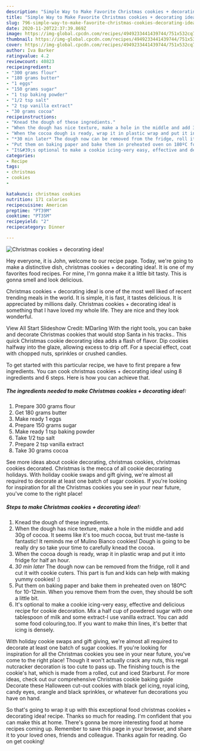 ```yaml
---
description: "Simple Way to Make Favorite Christmas cookies + decorating idea!"
title: "Simple Way to Make Favorite Christmas cookies + decorating idea!"
slug: 796-simple-way-to-make-favorite-christmas-cookies-decorating-idea
date: 2020-11-20T22:37:39.869Z
image: https://img-global.cpcdn.com/recipes/4949233441439744/751x532cq70/christmas-cookies-decorating-idea-recipe-main-photo.jpg
thumbnail: https://img-global.cpcdn.com/recipes/4949233441439744/751x532cq70/christmas-cookies-decorating-idea-recipe-main-photo.jpg
cover: https://img-global.cpcdn.com/recipes/4949233441439744/751x532cq70/christmas-cookies-decorating-idea-recipe-main-photo.jpg
author: Iva Barker
ratingvalue: 4.2
reviewcount: 40823
recipeingredient:
- "300 grams flour"
- "180 grams butter"
- "1 eggs"
- "150 grams sugar"
- "1 tsp baking powder"
- "1/2 tsp salt"
- "2 tsp vanilla extract"
- "30 grams cocoa"
recipeinstructions:
- "Knead the dough of these ingredients."
- "When the dough has nice texture, make a hole in the middle and add 30g of cocoa. It seems like it&#39;s too much cocoa, but trust me-taste is fantastic! It reminds me of Mulino Bianco cookies! Dough is going to be really dry so take your time to carefully knead the cocoa."
- "When the cocoa dough is ready, wrap it in plastic wrap and put it into fridge for half an hour."
- "*30 min later* The dough now can be removed from the fridge, roll it and cut it with cookie cuters. This part is fun and kids can help with making yummy cookies! :)"
- "Put them on baking paper and bake them in preheated oven on 180ºC for 10-12min. When you remove them from the oven, they should be soft a little bit."
- "It&#39;s optional to make a cookie icing-very easy, effective and delicious recipe for cookie decoration. Mix a half cup of powdered sugar with one tablespoon of milk and some extract-I use vanilla extract. You can add some food colouring,too. If you want to make thin lines, it&#39;s better that icing is densely."
categories:
- Recipe
tags:
- christmas
- cookies
- 

katakunci: christmas cookies  
nutrition: 171 calories
recipecuisine: American
preptime: "PT39M"
cooktime: "PT35M"
recipeyield: "2"
recipecategory: Dinner

---
```



![Christmas cookies + decorating idea!](https://img-global.cpcdn.com/recipes/4949233441439744/751x532cq70/christmas-cookies-decorating-idea-recipe-main-photo.jpg)

Hey everyone, it is John, welcome to our recipe page. Today, we're going to make a distinctive dish, christmas cookies + decorating idea!. It is one of my favorites food recipes. For mine, I'm gonna make it a little bit tasty. This is gonna smell and look delicious.

Christmas cookies + decorating idea! is one of the most well liked of recent trending meals in the world. It is simple, it is fast, it tastes delicious. It is appreciated by millions daily. Christmas cookies + decorating idea! is something that I have loved my whole life. They are nice and they look wonderful.

View All Start Slideshow Credit: MDarling With the right tools, you can bake and decorate Christmas cookies that would stop Santa in his tracks.. This quick Christmas cookie decorating idea adds a flash of flavor. Dip cookies halfway into the glaze, allowing excess to drip off. For a special effect, coat with chopped nuts, sprinkles or crushed candies.


To get started with this particular recipe, we have to first prepare a few ingredients. You can cook christmas cookies + decorating idea! using 8 ingredients and 6 steps. Here is how you can achieve that.

<!--inarticleads1-->

##### The ingredients needed to make Christmas cookies + decorating idea!:

1. Prepare 300 grams flour
1. Get 180 grams butter
1. Make ready 1 eggs
1. Prepare 150 grams sugar
1. Make ready 1 tsp baking powder
1. Take 1/2 tsp salt
1. Prepare 2 tsp vanilla extract
1. Take 30 grams cocoa


See more ideas about cookie decorating, christmas cookies, christmas cookies decorated. Christmas is the mecca of all cookie decorating holidays. With holiday cookie swaps and gift giving, we&#39;re almost all required to decorate at least one batch of sugar cookies. If you&#39;re looking for inspiration for all the Christmas cookies you see in your near future, you&#39;ve come to the right place! 

<!--inarticleads2-->

##### Steps to make Christmas cookies + decorating idea!:

1. Knead the dough of these ingredients.
1. When the dough has nice texture, make a hole in the middle and add 30g of cocoa. It seems like it&#39;s too much cocoa, but trust me-taste is fantastic! It reminds me of Mulino Bianco cookies! Dough is going to be really dry so take your time to carefully knead the cocoa.
1. When the cocoa dough is ready, wrap it in plastic wrap and put it into fridge for half an hour.
1. *30 min later* The dough now can be removed from the fridge, roll it and cut it with cookie cuters. This part is fun and kids can help with making yummy cookies! :)
1. Put them on baking paper and bake them in preheated oven on 180ºC for 10-12min. When you remove them from the oven, they should be soft a little bit.
1. It&#39;s optional to make a cookie icing-very easy, effective and delicious recipe for cookie decoration. Mix a half cup of powdered sugar with one tablespoon of milk and some extract-I use vanilla extract. You can add some food colouring,too. If you want to make thin lines, it&#39;s better that icing is densely.


With holiday cookie swaps and gift giving, we&#39;re almost all required to decorate at least one batch of sugar cookies. If you&#39;re looking for inspiration for all the Christmas cookies you see in your near future, you&#39;ve come to the right place! Though it won&#39;t actually crack any nuts, this regal nutcracker decoration is too cute to pass up. The finishing touch is the cookie&#39;s hat, which is made from a rolled, cut and iced Starburst. For more ideas, check out our comprehensive Christmas cookie baking guide Decorate these Halloween cut-out cookies with black gel icing, royal icing, candy eyes, orangle and black sprinkles, or whatever fun decorations you have on hand. 

So that's going to wrap it up with this exceptional food christmas cookies + decorating idea! recipe. Thanks so much for reading. I'm confident that you can make this at home. There's gonna be more interesting food at home recipes coming up. Remember to save this page in your browser, and share it to your loved ones, friends and colleague. Thanks again for reading. Go on get cooking!
